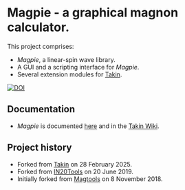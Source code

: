 # Magpie - a graphical magnon calculator.
This project comprises:
  - *Magpie*, a linear-spin wave library.
  - A GUI and a scripting interface for *Magpie*.
  - Several extension modules for [Takin](https://github.com/ILLGrenoble/takin).

[![DOI](https://zenodo.org/badge/DOI/10.5281/zenodo.16180814.svg)](https://doi.org/10.5281/zenodo.16180814)


## Documentation
- *Magpie* is documented [here](https://github.com/ILLGrenoble/magpie/wiki) and in the [Takin Wiki](https://github.com/ILLGrenoble/takin/wiki).


## Project history
  - Forked from [Takin](https://github.com/ILLGrenoble/takin) on 28 February 2025.
  - Forked from [IN20Tools](https://code.ill.fr/tweber/in20tools) on 20 June 2019.
  - Initially forked from [Magtools](https://github.com/t-weber/magtools) on 8 November 2018.
